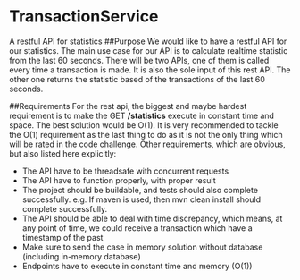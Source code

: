 # TransactionService
A restful API for statistics
##Purpose
We would like to have a restful API for our statistics. The main use case for our API is to
calculate realtime statistic from the last 60 seconds. There will be two APIs, one of them is
called every time a transaction is made. It is also the sole input of this rest API. The other one
returns the statistic based of the transactions of the last 60 seconds.

##Requirements
For the rest api, the biggest and maybe hardest requirement is to make the GET <B>/statistics</B>
execute in constant time and space. The best solution would be O(1). It is very recommended to
tackle the O(1) requirement as the last thing to do as it is not the only thing which will be rated in
the code challenge.
Other requirements, which are obvious, but also listed here explicitly:
- The API have to be threadsafe with concurrent requests
- The API have to function properly, with proper result
- The project should be buildable, and tests should also complete successfully. e.g. If
maven is used, then mvn clean install should complete successfully.
- The API should be able to deal with time discrepancy, which means, at any point of time,
we could receive a transaction which have a timestamp of the past
- Make sure to send the case in memory solution without database (including in-memory
database)
- Endpoints have to execute in constant time and memory (O(1))